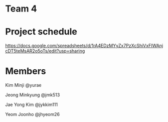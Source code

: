 # Team 4 

# Project schedule

https://docs.google.com/spreadsheets/d/1rA4EDzMYyZx7PzXcShiVxFIWAnjcDT5teMsAR2o5oTs/edit?usp=sharing


# Members

Kim Minji @yurae

Jeong Minkyung @jmk513

Jae Yong Kim @jykkim111

Yeom Joonho @jhyeom26

